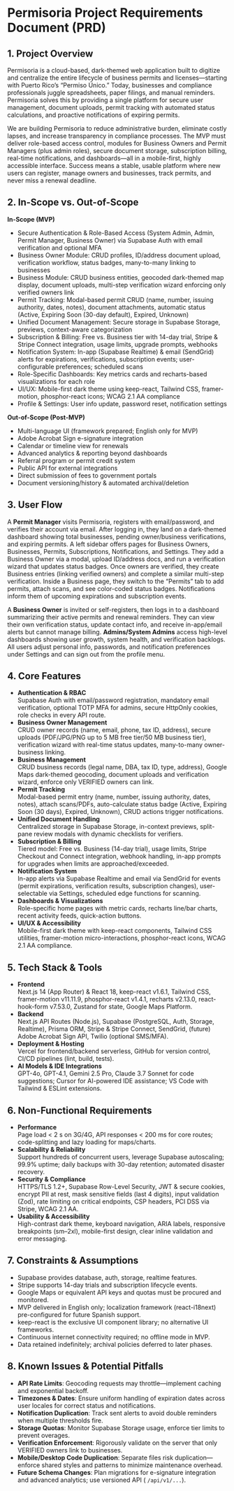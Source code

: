 # Permisoria Project Requirements Document (PRD)

## 1. Project Overview

Permisoria is a cloud-based, dark-themed web application built to digitize and centralize the entire lifecycle of business permits and licenses—starting with Puerto Rico’s “Permiso Único.” Today, businesses and compliance professionals juggle spreadsheets, paper filings, and manual reminders. Permisoria solves this by providing a single platform for secure user management, document uploads, permit tracking with automated status calculations, and proactive notifications of expiring permits.

We are building Permisoria to reduce administrative burden, eliminate costly lapses, and increase transparency in compliance processes. The MVP must deliver role-based access control, modules for Business Owners and Permit Managers (plus admin roles), secure document storage, subscription billing, real-time notifications, and dashboards—all in a mobile-first, highly accessible interface. Success means a stable, usable platform where new users can register, manage owners and businesses, track permits, and never miss a renewal deadline.

## 2. In-Scope vs. Out-of-Scope

**In-Scope (MVP)**

*   Secure Authentication & Role-Based Access (System Admin, Admin, Permit Manager, Business Owner) via Supabase Auth with email verification and optional MFA
*   Business Owner Module: CRUD profiles, ID/address document upload, verification workflow, status badges, many-to-many linking to businesses
*   Business Module: CRUD business entities, geocoded dark-themed map display, document uploads, multi-step verification wizard enforcing only verified owners link
*   Permit Tracking: Modal-based permit CRUD (name, number, issuing authority, dates, notes), document attachments, automatic status (Active, Expiring Soon (30-day default), Expired, Unknown)
*   Unified Document Management: Secure storage in Supabase Storage, previews, context-aware categorization
*   Subscription & Billing: Free vs. Business tier with 14-day trial, Stripe & Stripe Connect integration, usage limits, upgrade prompts, webhooks
*   Notification System: In-app (Supabase Realtime) & email (SendGrid) alerts for expirations, verifications, subscription events; user-configurable preferences; scheduled scans
*   Role-Specific Dashboards: Key metrics cards and recharts-based visualizations for each role
*   UI/UX: Mobile-first dark theme using keep-react, Tailwind CSS, framer-motion, phosphor-react icons; WCAG 2.1 AA compliance
*   Profile & Settings: User info update, password reset, notification settings

**Out-of-Scope (Post-MVP)**

*   Multi-language UI (framework prepared; English only for MVP)
*   Adobe Acrobat Sign e-signature integration
*   Calendar or timeline view for renewals
*   Advanced analytics & reporting beyond dashboards
*   Referral program or permit credit system
*   Public API for external integrations
*   Direct submission of fees to government portals
*   Document versioning/history & automated archival/deletion

## 3. User Flow

A **Permit Manager** visits Permisoria, registers with email/password, and verifies their account via email. After logging in, they land on a dark-themed dashboard showing total businesses, pending owner/business verifications, and expiring permits. A left sidebar offers pages for Business Owners, Businesses, Permits, Subscriptions, Notifications, and Settings. They add a Business Owner via a modal, upload ID/address docs, and run a verification wizard that updates status badges. Once owners are verified, they create Business entries (linking verified owners) and complete a similar multi-step verification. Inside a Business page, they switch to the “Permits” tab to add permits, attach scans, and see color-coded status badges. Notifications inform them of upcoming expirations and subscription events.

A **Business Owner** is invited or self-registers, then logs in to a dashboard summarizing their active permits and renewal reminders. They can view their own verification status, update contact info, and receive in-app/email alerts but cannot manage billing. **Admins/System Admins** access high-level dashboards showing user growth, system health, and verification backlogs. All users adjust personal info, passwords, and notification preferences under Settings and can sign out from the profile menu.

## 4. Core Features

*   **Authentication & RBAC**\
    Supabase Auth with email/password registration, mandatory email verification, optional TOTP MFA for admins, secure HttpOnly cookies, role checks in every API route.
*   **Business Owner Management**\
    CRUD owner records (name, email, phone, tax ID, address), secure uploads (PDF/JPG/PNG up to 5 MB free tier/50 MB business tier), verification wizard with real-time status updates, many-to-many owner-business linking.
*   **Business Management**\
    CRUD business records (legal name, DBA, tax ID, type, address), Google Maps dark-themed geocoding, document uploads and verification wizard, enforce only VERIFIED owners can link.
*   **Permit Tracking**\
    Modal-based permit entry (name, number, issuing authority, dates, notes), attach scans/PDFs, auto-calculate status badge (Active, Expiring Soon (30 days), Expired, Unknown), CRUD actions trigger notifications.
*   **Unified Document Handling**\
    Centralized storage in Supabase Storage, in-context previews, split-pane review modals with dynamic checklists for verifiers.
*   **Subscription & Billing**\
    Tiered model: Free vs. Business (14-day trial), usage limits, Stripe Checkout and Connect integration, webhook handling, in-app prompts for upgrades when limits are approached/exceeded.
*   **Notification System**\
    In-app alerts via Supabase Realtime and email via SendGrid for events (permit expirations, verification results, subscription changes), user-selectable via Settings, scheduled edge functions for scanning.
*   **Dashboards & Visualizations**\
    Role-specific home pages with metric cards, recharts line/bar charts, recent activity feeds, quick-action buttons.
*   **UI/UX & Accessibility**\
    Mobile-first dark theme with keep-react components, Tailwind CSS utilities, framer-motion micro-interactions, phosphor-react icons, WCAG 2.1 AA compliance.

## 5. Tech Stack & Tools

*   **Frontend**\
    Next.js 14 (App Router) & React 18, keep-react v1.6.1, Tailwind CSS, framer-motion v11.11.9, phosphor-react v1.4.1, recharts v2.13.0, react-hook-form v7.53.0, Zustand for state, Google Maps Platform.
*   **Backend**\
    Next.js API Routes (Node.js), Supabase (PostgreSQL, Auth, Storage, Realtime), Prisma ORM, Stripe & Stripe Connect, SendGrid, (future) Adobe Acrobat Sign API, Twilio (optional SMS/MFA).
*   **Deployment & Hosting**\
    Vercel for frontend/backend serverless, GitHub for version control, CI/CD pipelines (lint, build, tests).
*   **AI Models & IDE Integrations**\
    GPT-4o, GPT-4.1, Gemini 2.5 Pro, Claude 3.7 Sonnet for code suggestions; Cursor for AI-powered IDE assistance; VS Code with Tailwind & ESLint extensions.

## 6. Non-Functional Requirements

*   **Performance**\
    Page load < 2 s on 3G/4G, API responses < 200 ms for core routes; code-splitting and lazy loading for maps/charts.
*   **Scalability & Reliability**\
    Support hundreds of concurrent users, leverage Supabase autoscaling; 99.9% uptime; daily backups with 30-day retention; automated disaster recovery.
*   **Security & Compliance**\
    HTTPS/TLS 1.2+, Supabase Row-Level Security, JWT & secure cookies, encrypt PII at rest, mask sensitive fields (last 4 digits), input validation (Zod), rate limiting on critical endpoints, CSP headers, PCI DSS via Stripe, WCAG 2.1 AA.
*   **Usability & Accessibility**\
    High-contrast dark theme, keyboard navigation, ARIA labels, responsive breakpoints (sm–2xl), mobile-first design, clear inline validation and error messaging.

## 7. Constraints & Assumptions

*   Supabase provides database, auth, storage, realtime features.
*   Stripe supports 14-day trials and subscription lifecycle events.
*   Google Maps or equivalent API keys and quotas must be procured and monitored.
*   MVP delivered in English only; localization framework (react-i18next) pre-configured for future Spanish support.
*   keep-react is the exclusive UI component library; no alternative UI frameworks.
*   Continuous internet connectivity required; no offline mode in MVP.
*   Data retained indefinitely; archival policies deferred to later phases.

## 8. Known Issues & Potential Pitfalls

*   **API Rate Limits**: Geocoding requests may throttle—implement caching and exponential backoff.
*   **Timezones & Dates**: Ensure uniform handling of expiration dates across user locales for correct status and notifications.
*   **Notification Duplication**: Track sent alerts to avoid double reminders when multiple thresholds fire.
*   **Storage Quotas**: Monitor Supabase Storage usage, enforce tier limits to prevent overages.
*   **Verification Enforcement**: Rigorously validate on the server that only VERIFIED owners link to businesses.
*   **Mobile/Desktop Code Duplication**: Separate files risk duplication—enforce shared styles and patterns to minimize maintenance overhead.
*   **Future Schema Changes**: Plan migrations for e-signature integration and advanced analytics; use versioned API ( `/api/v1/...`).
